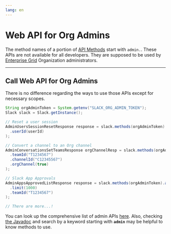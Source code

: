 ```yaml
---
lang: en
---
```


# Web API for Org Admins

The method names of a portion of [API Methods](https://docs.slack.dev/reference/methods) start with `admin.`. These APIs are not available for all developers. They are supposed to be used by [Enterprise Grid](https://docs.slack.dev/enterprise-grid/) Organization administrators. 

---
## Call Web API for Org Admins

There is no difference regarding the ways to use those APIs except for necessary scopes.

```java
String orgAdminToken = System.getenv("SLACK_ORG_ADMIN_TOKEN");
Slack slack = Slack.getInstance();

// Reset a user session
AdminUsersSessionResetResponse response = slack.methods(orgAdminToken).adminUsersSessionReset(r -> r
  .userId(userId)
);

// Convert a channel to an Org channel
AdminConversationsSetTeamsResponse orgChannelResp = slack.methods(orgAdminToken).adminConversationsSetTeams(r -> r
  .teamId("T1234567")
  .channelId("C12345567")
  .orgChannel(true)
);

// Slack App Approvals
AdminAppsApprovedListResponse response = slack.methods(orgAdminToken).adminAppsApprovedList(r -> r
  .limit(1000)
  .teamId("T1234567")
);

// There are more...!
```

You can look up the comprehensive list of admin APIs [here](https://docs.slack.dev/admins/). Also, checking [the Javadoc](https://oss.sonatype.org/service/local/repositories/releases/archive/com/slack/api/slack-api-client/sdkLatestVersion/slack-api-client-sdkLatestVersion-javadoc.jar/!/com/slack/api/methods/MethodsClient.html) and search by a keyword starting with **`admin`** may be helpful to know methods to use.
